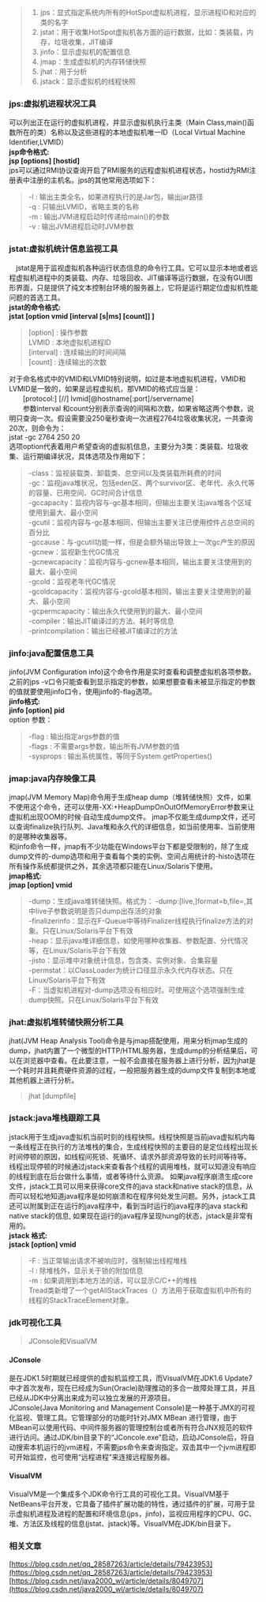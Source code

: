 >1. jps：显式指定系统内所有的HotSpot虚拟机进程，显示进程ID和对应的类的名字
>2. jstat：用于收集HotSpot虚拟机各方面的运行数据，比如：类装载，内存，垃圾收集，JIT编译
>3. jinfo：显示虚拟机的配置信息
>4. jmap：生成虚拟机的内存转储快照
>5. jhat：用于分析
>6. jstack：显示虚拟机的线程快照
### jps:虚拟机进程状况工具
  可以列出正在运行的虚拟机进程，并显示虚拟机执行主类（Main Class,main()函数所在的类）名称以及这些进程的本地虚拟机唯一ID（Local Virtual Machine Identifier,LVMID）<br>
  **jsp命令格式:<br>
  jsp [options] [hostid]**<br>
  jps可以通过RMI协议查询开启了RMI服务的远程虚拟机进程状态，hostid为RMI注册表中注册的主机名。jps的其他常用选项如下：<br>
  >-l : 输出主类全名，如果进程执行的是Jar包，输出jar路径<br>
  -q : 只输出LVMID，省略主类的名称<br>
  -m : 输出JVM进程启动时传递给main()的参数<br>
  -v : 输出JVM进程启动时JVM参数
### jstat:虚拟机统计信息监视工具
  　jstat是用于监视虚拟机各种运行状态信息的命令行工具。它可以显示本地或者远程虚拟机进程中的类装载、内存、垃圾回收、JIT编译等运行数据，在没有GUI图形界面，只是提供了纯文本控制台环境的服务器上，它将是运行期定位虚拟机性能问题的首选工具。<br>
   **jstat的命令格式:<br>
   jstat [option vmid [interval [s|ms] [count]] ]**<br>
  >[option] : 操作参数<br>
  LVMID : 本地虚拟机进程ID<br>
  [interval] : 连续输出的时间间隔<br>
  [count] : 连续输出的次数<br>
   
   对于命名格式中的VMID和LVMID特别说明，如过是本地虚拟机进程，VMID和LVMID是一致的，如果是远程虚拟机，那VMID的格式应当是：<br>
　　[protocol:] [//] lvmid[@hostname[:port]/servername]<br>
　　参数interval 和count分别表示查询的间隔和次数，如果省略这两个参数，说明只查询一次。假设需要没250毫秒查询一次进程2764垃圾收集状况，一共查询20次，则命令为：<br>
  jstat -gc 2764 250 20<br>
  选项option代表着用户希望查询的虚拟机信息，主要分为3类：类装载、垃圾收集、运行期编译状况，具体选项及作用如下：<br>
>  -class：监视装载类、卸载类、总空间以及类装载所耗费的时间<br>
  -gc：监视java堆状况，包括eden区、两个survivor区、老年代、永久代等的容量、已用空间、GC时间合计信息<br>
  -gccapacity：监视内容与-gc基本相同，但输出主要关注java堆各个区域使用到最大、最小空间<br>
  -gcutil：监视内容与-gc基本相同，但输出主要关注已使用控件占总空间的百分比<br>
  -gccause：与-gcutil功能一样，但是会额外输出导致上一次gc产生的原因<br>
  -gcnew：监视新生代GC情况<br>
  -gcnewcapacity：监视内容与-gcnew基本相同，输出主要关注使用到的最大、最小空间<br>
  -gcold：监视老年代GC情况<br>
  -gcoldcapacity：监视内容与-gcold基本相同，输出主要关注使用到的最大、最小空间<br>
  -gcpermcapacity：输出永久代使用到的最大、最小空间<br>
  -compiler：输出JIT编译过的方法、耗时等信息<br>
  -printcompilation：输出已经被JIT编译过的方法
### jinfo:java配置信息工具
  jinfo(JVM Configuration info)这个命令作用是实时查看和调整虚拟机各项参数。 之前的jps -v口令只能查看到显示指定的参数，如果想要查看未被显示指定的参数的值就要使用jinfo口令，使用jinfo的-flag选项。<br>
  **jinfo格式:<br>
  jinfo [option] pid<br>**
  option 参数：<br>
  >-flag : 输出指定args参数的值<br>
 -flags : 不需要args参数，输出所有JVM参数的值<br>
 -sysprops : 输出系统属性，等同于System.getProperties()
### jmap:java内存映像工具
  jmap(JVM Memory Map)命令用于生成heap dump（堆转储快照）文件，如果不使用这个命令，还可以使用-XX:+HeapDumpOnOutOfMemoryError参数来让虚拟机出现OOM的时候·自动生成dump文件。 jmap不仅能生成dump文件，还可以查询finalize执行队列、Java堆和永久代的详细信息，如当前使用率、当前使用的是哪种收集器等。<br>
  和jinfo命令一样，jmap有不少功能在Windows平台下都是受限制的，除了生成dump文件的-dump选项和用于查看每个类的实例、空间占用统计的-histo选项在所有操作系统都提供之外，其余选项都只能在Linux/Solaris下使用。<br>
  **jmap格式:<br>
  jmap [option] vmid<br>**
  >-dump：生成java堆转储快照。格式为： -dump:[live,]format=b,file=<filename>,其中live子参数说明是否只dump出存活的对象<br>
  -finalizerinfo：显示在F-Queue中等待Finalizer线程执行finalize方法的对象。只在Linux/Solaris平台下有效<br>
  -heap：显示java堆详细信息，如使用哪种收集器、参数配置、分代情况等，在Linux/Solaris平台下有效<br>
  -jisto：显示堆中对象统计信息，包含类、实例对象、合集容量<br>
  -permstat：以ClassLoader为统计口径显示永久代内存状态。只在Linux/Solaris平台下有效<br>
  -F：当虚拟机进程对-dump选项没有相应时。可使用这个选项强制生成dump快照。只在Linux/Solaris平台下有效
  
### jhat:虚拟机堆转储快照分析工具
  jhat(JVM Heap Analysis Tool)命令是与jmap搭配使用，用来分析jmap生成的dump，jhat内置了一个微型的HTTP/HTML服务器，生成dump的分析结果后，可以在浏览器中查看。在此要注意，一般不会直接在服务器上进行分析，因为jhat是一个耗时并且耗费硬件资源的过程，一般把服务器生成的dump文件复制到本地或其他机器上进行分析。<br>
>  jhat [dumpfile]
### jstack:java堆栈跟踪工具
  jstack用于生成java虚拟机当前时刻的线程快照。线程快照是当前java虚拟机内每一条线程正在执行的方法堆栈的集合，生成线程快照的主要目的是定位线程出现长时间停顿的原因，如线程间死锁、死循环、请求外部资源导致的长时间等待等。 线程出现停顿的时候通过jstack来查看各个线程的调用堆栈，就可以知道没有响应的线程到底在后台做什么事情，或者等待什么资源。 如果java程序崩溃生成core文件，jstack工具可以用来获得core文件的java stack和native stack的信息，从而可以轻松地知道java程序是如何崩溃和在程序何处发生问题。另外，jstack工具还可以附属到正在运行的java程序中，看到当时运行的java程序的java stack和native stack的信息, 如果现在运行的java程序呈现hung的状态，jstack是非常有用的。<br>
  **jstack 格式:<br>
  jstack [option] vmid<br>**
  >-F : 当正常输出请求不被响应时，强制输出线程堆栈<br>
  -l : 除堆栈外，显示关于锁的附加信息<br>
  -m : 如果调用到本地方法的话，可以显示C/C++的堆栈<br>
  Tread类新增了一个getAllStackTraces（）方法用于获取虚拟机中所有的线程的StackTraceElement对象。
### jdk可视化工具
  >JConsole和VisualVM
#### JConsole
  是在JDK1.5时期就已经提供的虚拟机监控工具，而VisualVM在JDK1.6 Update7中才首次发布，现在已经成为Sun(Oracle)助理推动的多合一故障处理工具，并且已经从JDK中分离出来成为可以独立发展的开源项目。<br>
  JConsole(Java Monitoring and Management Console)是一种基于JMX的可视化监视、管理工具。它管理部分的功能时针对JMX MBean 进行管理，由于MBean可以使用代码、中间件服务器的管理控制台或者所有符合JNX规范的软件进行访问。通过JDK/bin目录下的“JConcole.exe”启动，启动JConsole后，将自动搜索本机运行的jvm进程，不需要jps命令来查询指定。双击其中一个jvm进程即可开始监控，也可使用“远程进程”来连接远程服务器。
#### VisualVM
  VisualVM是一个集成多个JDK命令行工具的可视化工具。VisualVM基于NetBeans平台开发，它具备了插件扩展功能的特性，通过插件的扩展，可用于显示虚拟机进程及进程的配置和环境信息(jps，jinfo)，监视应用程序的CPU、GC、堆、方法区及线程的信息(jstat、jstack)等。VisualVM在JDK/bin目录下。<br>
### 相关文章
  [https://blog.csdn.net/qq_28587263/article/details/79423953](https://blog.csdn.net/qq_28587263/article/details/79423953)<br>
  [https://blog.csdn.net/java2000_wl/article/details/8049707](https://blog.csdn.net/java2000_wl/article/details/8049707)
